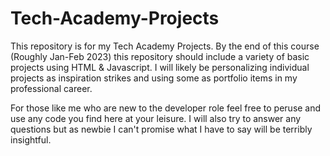 # Tech-Academy-Projects
This repository is for my Tech Academy Projects. By the end of this course (Roughly Jan-Feb 2023) this repository should include a 
variety of basic projects using HTML & Javascript. I will likely be personalizing individual projects as inspiration strikes and using some as portfolio items in my professional career.

For those like me who are new to the developer role feel free to peruse and use any code you find here at your leisure. I will also try to answer any questions but as newbie I can't promise what I have to say will be terribly insightful.
